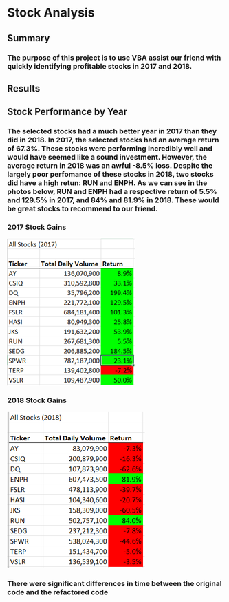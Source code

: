 # Stock Analysis

## Summary
### The purpose of this project is to use VBA assist our friend with quickly identifying profitable stocks in 2017 and 2018.

## Results
## Stock Performance by Year
### The selected stocks had a much better year in 2017 than they did in 2018. In 2017, the selected stocks had an average return of 67.3%. These stocks were performing incredibly well and would have seemed like a sound investment. However, the average return in 2018 was an awful -8.5% loss. Despite the largely poor perfomance of these stocks in 2018, two stocks did have a high retun: RUN and ENPH. As we can see in the photos below, RUN and ENPH had a respective return of 5.5% and 129.5% in 2017, and 84% and 81.9% in 2018. These would be great stocks to recommend to our friend.

### 2017 Stock Gains
![2017 Stock Gain](https://github.com/BrianWegemann/stock-analysis/blob/main/Stock_Gains_2017.PNG)

### 2018 Stock Gains
![2018 Stock Gain](https://github.com/BrianWegemann/stock-analysis/blob/main/Stock_Gains_2018.PNG)

### There were significant differences in time between the original code and the refactored code

